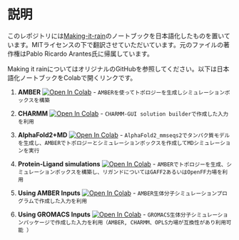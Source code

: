 # 説明

このレポジトリには[Making-it-rain](https://github.com/pablo-arantes/Making-it-rain)のノートブックを日本語化したものを置いています。MITライセンスの下で翻訳させていただいています。元のファイルの著作権はPablo Ricardo Arantes氏に帰属しています。

Making it rainについてはオリジナルのGitHubを参照してください。以下は日本語化ノートブックをColabで開くリンクです。

1. **AMBER** [![Open In Colab](https://colab.research.google.com/assets/colab-badge.svg)](https://colab.research.google.com/github/magattaca/making-it-rain-jp/blob/main/Amber_JP.ipynb)  - `AMBERを使ってトポロジーを生成しシミュレーションボックスを構築`
2. **CHARMM** [![Open In Colab](https://colab.research.google.com/assets/colab-badge.svg)](https://colab.research.google.com/github/magattaca/making-it-rain-jp/blob/main/CHARMM_GUI_JP.ipynb) - `CHARMM-GUI solution builderで作成した入力を利用`
3. **AlphaFold2+MD** [![Open In Colab](https://colab.research.google.com/assets/colab-badge.svg)](https://colab.research.google.com/github/magattaca/making-it-rain-jp/blob/main/AlphaFold2%2BMD_JP.ipynb) - `AlphaFold2_mmseqs2でタンパク質モデルを生成し、AMBERでトポロジーとシミュレーションボックスを作成してMDシミュレーションを実行`

4. **Protein-Ligand simulations** [![Open In Colab](https://colab.research.google.com/assets/colab-badge.svg)](https://colab.research.google.com/github/magattaca/making-it-rain-jp/blob/main/Protein_ligand_JP.ipynb)  - `AMBERでトポロジーを生成、シミュレーションボックスを構築し、リガンドについてはGAFF2あるいはOpenFF力場を利用`
5. **Using AMBER Inputs** [![Open In Colab](https://colab.research.google.com/assets/colab-badge.svg)](https://colab.research.google.com/github/magattaca/making-it-rain-jp/blob/main/Amber_inputs_JP.ipynb)  - `AMBER生体分子シミュレーションプログラムで作成した入力を利用`
6. **Using GROMACS Inputs** [![Open In Colab](https://colab.research.google.com/assets/colab-badge.svg)](https://colab.research.google.com/github/magattaca/making-it-rain-jp/blob/main/Gromacs_inputs_JP.ipynb)  - `GROMACS生体分子シミュレーションパッケージで作成した入力を利用（AMBER, CHARMM、OPLS力場が互換性があり利用可能 ）`

